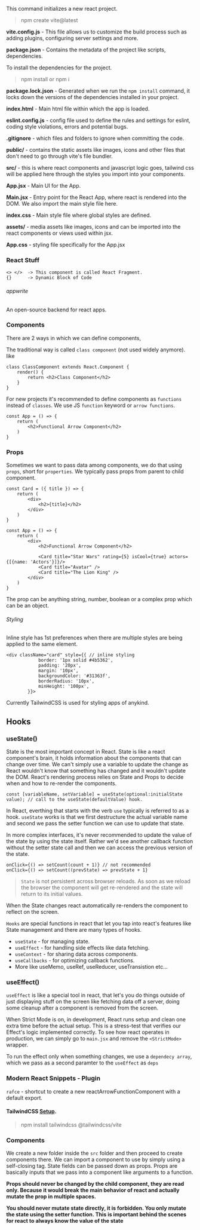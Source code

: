 This command initializes a new react project. 
> npm create vite@latest

**vite.config.js** - This file allows us to customize the build process such as adding plugins, configuring server settings and more.

**package.json** - Contains the metadata of the project like scripts, dependencies.

To install the dependencies for the project.
> npm install or npm i

**package.lock.json** - Generated when we run the `npm install` command, it locks down the versions of the dependencies installed in your project.

**index.html** - Main html file within which the app is loaded.

**eslint.config.js** - config file used to define the rules and settings for eslint, coding style violations, errors and potential bugs.

**.gitignore** - which files and folders to ignore when committing the code.

**public/** - contains the static assets like images, icons and other files that don't need to go through vite's file bundler.

**src/** - this is where react components and javascript logic goes, tailwind css will be applied here through the styles you import into your components.

**App.jsx** - Main UI for the App.

**Main.jsx** - Entry point for the React App, where react is rendered into the DOM. We also import the main style file here.

**index.css** - Main style file where global styles are defined.

**assets/** - media assets like images, icons and can be imported into the react components or views used within jsx.

**App.css** - styling file specifically for the App.jsx

### React Stuff
```
<> </>  -> This component is called React Fragment.
{}      -> Dynamic Block of Code
```

###### appwrite
An open-source backend for react apps.

### Components
There are 2 ways in which we can define components, 

The traditional way is called `class component` (not used widely anymore). like 
```
class ClassComponent extends React.Component {
    render() {
        return <h2>Class Component</h2>
    }
}   
```

For new projects it's recommended to define components as `functions` instead of `classes`. We use JS `function` keyword or `arrow functions`.
```
const App = () => {
    return (
        <h2>Functional Arrow Component</h2>
    )   
} 
```

### Props
Sometimes we want to pass data among components, we do that using `props`, short for `properties`. We typically pass props from parent to child component. 
```
const Card = ({ title }) => {
    return (
        <div>
            <h2>{title}</h2>
        </div>
    )
}

const App = () => {
    return (
        <div>
            <h2>Functional Arrow Component</h2>
            
            <Card title="Star Wars" rating={5} isCool={true} actors={[{name: 'Actors'}]}/>
            <Card title="Avatar" />
            <Card title="The Lion King" />
        </div>
    )   
}
```
The prop can be anything string, number, boolean or a complex prop which can be an object.

###### Styling
Inline style has 1st preferences when there are multiple styles are being applied to the same element.
```
<div className="card" style={{ // inline styling
            border: '1px solid #4b5362',
            padding: '20px',
            margin: '10px',
            backgroundColor: '#31363f',
            borderRadius: '10px',
            minHeight: '100px',
        }}>
```
Currently TailwindCSS is used for styling apps of anykind.

## Hooks 

### useState()
State is the most important concept in React. State is like a react component's brain, it holds information about the components that can change over time.
We can't simply use a variable to update the change as React wouldn't know that something has changed and it wouldn't update the DOM.
React's rendering process relies on State and Props to decide when and how to re-render the components.
```
const [variableName, setVariable] = useState(optional:initialState value); // call to the useState(defaultValue) hook.
```
In React, everthing that starts with the verb `use` typically is referred to as a hook. 
`useState` works is that we first destructure the actual variable name and second we pass the setter function we can use to update that state.

In more complex interfaces, it's never recommended to update the value of the state by using the state itself. 
Rather we'd see another callback function without the setter state call and then we can access the previous version of the state.
```
onClick={() => setCount(count + 1)} // not recommended
onClick={() => setCount((prevState) => prevState + 1}
```

> `State` is not persistent across browser reloads. As soon as we reload the browser the component will get re-rendered and the state will return to its initial values.

When the State changes react automatically re-renders the component to reflect on the screen.

`Hooks` are special functions in react that let you tap into react's features like State management and there are many types of hooks.
* `useState` - for managing state.
* `useEffect` - for handling side effects like data fetching.
* `useContext` - for sharing data across components.
* `useCallbacks` - for optimizing callback functions.
* More like useMemo, useRef, useReducer, useTransistion etc...

### useEffect()

`useEffect` is like a special tool in react, that let's you do things outside of just displaying stuff on the screen like 
fetching data off a server, doing some cleanup after a component is removed from the screen.

When Strict Mode is on, in development, React runs setup and clean one extra time before the actual setup. 
This is a stress-test that verifies our Effect's logic implemented correctly. To see how react operates in production,
we can simply go to `main.jsx` and remove the `<StrictMode>` wrapper.

To run the effect only when something changes, we use a `dependecy array`, which we pass as a second paramter to the `useEffect` as `deps`

### Modern React Snippets - Plugin

`rafce` - shortcut to create a new reactArrowFunctionComponent with a default export.

#### TailwindCSS [Setup](https://tailwindcss.com/docs/installation/using-vite).
> npm install tailwindcss @tailwindcss/vite

### Components
We create a new folder inside the `src` folder and then proceed to create components there. 
We can import a component to use by simply using a self-closing tag.
State fields can be passed down as props. Props are basically inputs that we pass into a component like arguments to a function.

**Props should never be changed by the child component, they are read only. Because it would break the main behavior of react and actually mutate the prop in multiple spaces.**

**You should never mutate state directly, it is forbidden. You only mutate the state using the setter function. 
This is important behind the scenes for react to always know the value of the state**